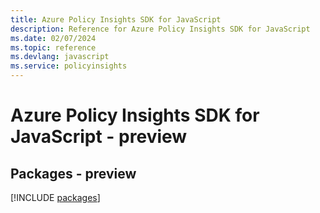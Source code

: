 ```yaml
---
title: Azure Policy Insights SDK for JavaScript
description: Reference for Azure Policy Insights SDK for JavaScript
ms.date: 02/07/2024
ms.topic: reference
ms.devlang: javascript
ms.service: policyinsights
---
```

# Azure Policy Insights SDK for JavaScript - preview
## Packages - preview
[!INCLUDE [packages](policy-insights-index.md)]